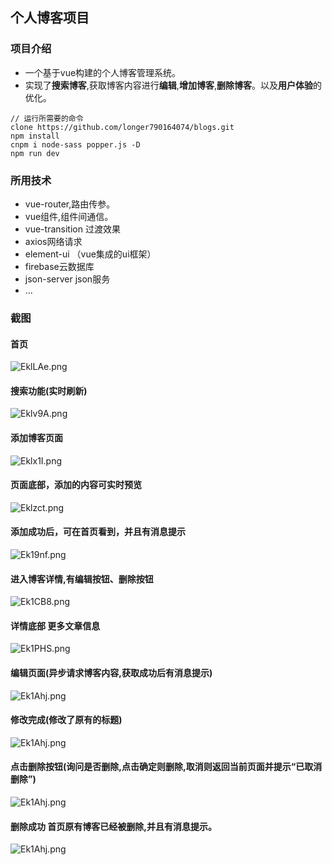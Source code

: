 ## 个人博客项目

### 项目介绍
- 一个基于vue构建的个人博客管理系统。
- 实现了**搜索博客**,获取博客内容进行**编辑**,**增加博客**,**删除博客**。以及**用户体验**的优化。
```
// 运行所需要的命令
clone https://github.com/longer790164074/blogs.git
npm install
cnpm i node-sass popper.js -D
npm run dev
```
### 所用技术
- vue-router,路由传参。
- vue组件,组件间通信。
- vue-transition 过渡效果
- axios网络请求
- element-ui （vue集成的ui框架）
- firebase云数据库
- json-server json服务
- ...

### 截图
#### 首页
![EklLAe.png](https://s2.ax1x.com/2019/04/22/EklLAe.png)

#### 搜索功能(实时刷新)
![Eklv9A.png](https://s2.ax1x.com/2019/04/22/Eklv9A.png)

#### 添加博客页面
![Eklx1I.png](https://s2.ax1x.com/2019/04/22/Eklx1I.png)

#### 页面底部，添加的内容可实时预览
![Eklzct.png](https://s2.ax1x.com/2019/04/22/Eklzct.png)

#### 添加成功后，可在首页看到，并且有消息提示
![Ek19nf.png](https://s2.ax1x.com/2019/04/22/Ek19nf.png)

#### 进入博客详情,有编辑按钮、删除按钮
![Ek1CB8.png](https://s2.ax1x.com/2019/04/22/Ek1CB8.png)

#### 详情底部 更多文章信息
![Ek1PHS.png](https://s2.ax1x.com/2019/04/22/Ek1PHS.png)

#### 编辑页面(异步请求博客内容,获取成功后有消息提示)
![Ek1Ahj.png](https://s2.ax1x.com/2019/04/22/Ek1Ahj.png)

#### 修改完成(修改了原有的标题)
![Ek1Ahj.png](https://s2.ax1x.com/2019/04/22/Ek1mj0.png)

#### 点击删除按钮(询问是否删除,点击确定则删除,取消则返回当前页面并提示“已取消删除”)
![Ek1Ahj.png](https://s2.ax1x.com/2019/04/22/Ek1ecq.png)

#### 删除成功 首页原有博客已经被删除,并且有消息提示。
![Ek1Ahj.png](https://s2.ax1x.com/2019/04/22/Ek1Z3n.png)
